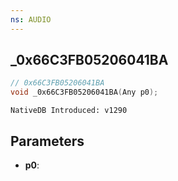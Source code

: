 ```yaml
---
ns: AUDIO
---
```

## _0x66C3FB05206041BA

```c
// 0x66C3FB05206041BA
void _0x66C3FB05206041BA(Any p0);
```

```
NativeDB Introduced: v1290
```

## Parameters
* **p0**:
